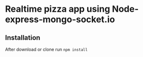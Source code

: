 # Realtime pizza app using Node-express-mongo-socket.io




## Installation 
After download or clone run `npm install`
